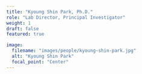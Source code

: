 ```yaml
---
title: "Kyoung Shin Park, Ph.D."
role: "Lab Director, Principal Investigator"
weight: 1
draft: false
featured: true 

image:
  filename: "images/people/kyoung-shin-park.jpg"
  alt: "Kyoung Shin Park"
  focal_point: "Center"
---
```

